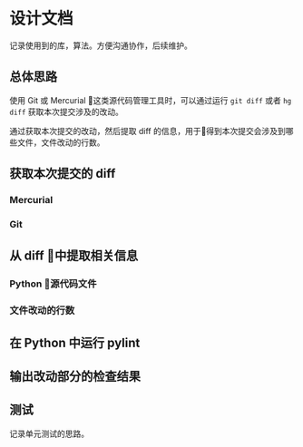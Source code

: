 # 设计文档

记录使用到的库，算法。方便沟通协作，后续维护。

## 总体思路

使用 Git 或 Mercurial 这类源代码管理工具时，可以通过运行 `git diff` 或者  `hg diff` 获取本次提交涉及的改动。

通过获取本次提交的改动，然后提取 diff 的信息，用于得到本次提交会涉及到哪些文件，文件改动的行数。

## 获取本次提交的 diff

### Mercurial

### Git

## 从 diff 中提取相关信息

### Python 源代码文件

### 文件改动的行数

## 在 Python 中运行 pylint

## 输出改动部分的检查结果

## 测试

记录单元测试的思路。